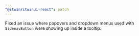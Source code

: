 ```yaml
---
"@itwin/itwinui-react": patch
---
```


Fixed an issue where popovers and dropdown menus used with `SidenavButton` were showing up inside a tooltip.
